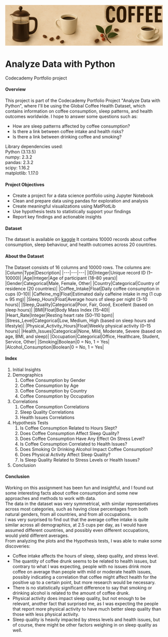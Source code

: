 ![image](Coffee.png)

# Analyze Data with Python
Codecademy Portfolio project

#### Overview
This project is part of the Codecademy Portfolio Project "Analyze Data with Python", where I'll be using the Global Coffee Health Dataset, which contains information on coffee consumption, sleep patterns, and health outcomes worldwide.
I hope to answer some questions such as:
 - How are sleep patterns affected by coffee consumption?
 - Is there a link between coffee intake and health risks?
 - Is there a link between drinking coffee and smoking?

Library dependencies used:<br>
Python (3.13.5)<br>
numpy: 2.3.2<br>
pandas: 2.3.2<br>
scipy: 1.16.2<br>
matplotlib: 1.17.0
   
#### Project Objectives
 - Create a project for a data science portfolio using Jupyter Notebook
 - Clean and prepare data using pandas for exploration and analysis
 - Create meaningful visualizations using MatPlotLib
 - Use hypothesis tests to statistically support your findings
 - Report key findings and actionable insights

#### Dataset
The dataset is available on [kaggle](https://www.kaggle.com/datasets/uom190346a/global-coffee-health-dataset/data)
It contains 10000 records about coffee consumption, sleep behaviour, and health outcomes across 20 countries.

#### About the Dataset
The Dataset consists of 16 columns and 10000 rows.
The columns are:
|Column|Type|Description|
|---|---|---|
|ID|Integer|Unique record ID (1–10000)|
|Age|Integer|Age of participant (18–80 years)|
|Gender|Categorical|Male, Female, Other|
|Country|Categorical|Country of residence (20 countries)|
|Coffee_Intake|Float|Daily coffee consumption in cups (0–10)|
|Caffeine_mg|Float|Estimated daily caffeine intake in mg (1 cup ≈ 95 mg)|
|Sleep_Hours|Float|Average hours of sleep per night (3–10 hours)|
|Sleep_Quality|Categorical|Poor, Fair, Good, Excellent (based on sleep hours)|
|BMI|Float|Body Mass Index (15–40)|
|Heart_Rate|Integer|Resting heart rate (50–110 bpm)|
|Stress_Level|Categorical|Low, Medium, High (based on sleep hours and lifestyle)|
|Physical_Activity_Hours|Float|Weekly physical activity (0–15 hours)|
|Health_Issues|Categorical|None, Mild, Moderate, Severe (based on age, BMI, and sleep)|
|Occupation|Categorical|Office, Healthcare, Student, Service, Other|
|Smoking|Boolean|0 = No, 1 = Yes|
|Alcohol_Consumption|Boolean|0 = No, 1 = Yes|

#### Index
1. Initial Insights
2. Demographics
   1. Coffee Consumption by Gender
   2. Coffee Consumption by Age
   3. Coffee Consumption by Country
   4. Coffee Consumption by Occupation
3. Correlations
   1. Coffee Consumption Correlations
   2. Sleep Quality Correlations
   3. Health Issues Correlations
4. Hypothesis Tests
   1. Is Coffee Consumption Related to Hours Slept?
   2. Does Coffee Consumption Affect Sleep Quality?
   3. Does Coffee Consumption Have Any Effect On Stress Level?
   4. Is Coffee Consumption Correlated to Health Issues?
   5. Does Smoking Or Drinking Alcohol Impact Coffee Consumption?
   6. Does Physical Activity Affect Sleep Quality?
   7. Is Sleep Quality Related to Stress Levels or Health Issues?
5. Conclusion

#### Conclusion
Working on this assignment has been fun and insightful, and I found out some interesting facts about coffee consumption and some new approaches and methods to work with data.<br>
The data in the dataset was very symmetrical, with similar representatives across most categories, such as having close percentages from both natural genders, from all countries, and from all occupations.<br>
I was very surprised to find out that the average coffee intake is quite similar across all demographics, at 2.5 cups per day, as I would have assumed different countries, and possibly even different occupations, would yield different averages.<br>
From analyzing the plots and the Hypothesis tests, I was able to make some discoveries:
 - Coffee intake affects the hours of sleep, sleep quality, and stress level.
 - The quantity of coffee drunk seems to be related to health issues, but contrary to what I was expecting, people with no issues drink more coffee on average than people with mild or moderate health issues, possibly indicating a correlation that coffee might affect health for the positive up to a certain point, but more research would be necessary.
 - There is no statistically significant difference to say that smoking or drinking alcohol is related to the amount of coffee drunk.
 - Physical activity does impact sleep quality, but not enough to be relevant, another fact that surprised me, as I was expecting the people that report more physical activity to have much better sleep quality than those with less physical activity.
 - Sleep quality is heavily impacted by stress levels and health issues, but of course, there might be other factors weighing in on sleep quality as well.
